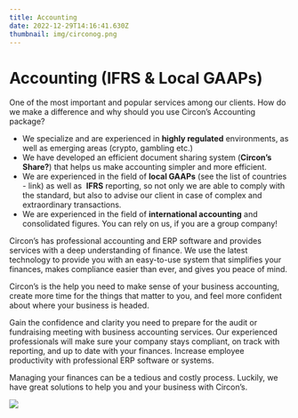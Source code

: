 ```yaml
---
title: Accounting
date: 2022-12-29T14:16:41.630Z
thumbnail: img/circonog.png
---
```

# **Accounting (IFRS & Local GAAPs)**

One of the most important and popular services among our clients. How do we make a difference and why should you use Circon’s Accounting package?

* We specialize and are experienced in **highly regulated** environments, as well as emerging areas (crypto, gambling etc.)
* We have developed an efficient document sharing system (**Circon’s Share?**) that helps us make accounting simpler and more efficient.
* We are experienced in the field of **local GAAPs** (see the list of countries - link) as well as  **IFRS** reporting, so not only we are able to comply with the standard, but also to advise our client in case of complex and extraordinary transactions. 
* We are experienced in the field of **international accounting** and consolidated figures. You can rely on us, if you are a group company!



Circon’s has professional accounting and ERP software and provides services with a deep understanding of finance. We use the latest technology to provide you with an easy-to-use system that simplifies your finances, makes compliance easier than ever, and gives you peace of mind.



Circon’s is the help you need to make sense of your business accounting, create more time for the things that matter to you, and feel more confident about where your business is headed.



Gain the confidence and clarity you need to prepare for the audit or fundraising meeting with business accounting services. Our experienced professionals will make sure your company stays compliant, on track with reporting, and up to date with your finances. Increase employee productivity with professional ERP software or systems.



Managing your finances can be a tedious and costly process. Luckily, we have great solutions to help you and your business with Circon’s. 



![](https://lh4.googleusercontent.com/5hKbKzJlG0fRrUNQEu-Ly6aFq41C6GFpBDRRQfs_OFQ02DFhpIJYBwPi20t9Tl0QxEimBakA8MLN2o8E6SR_lb21jna6hpCM6NulKxFCB-QOJoV_iZHjyulhGhUBX430czvgdCgKn6GPjYw8sjzqEL_SK1xmHPR1rLA8mGS8HtJh7dIyMV7km9_LMHxp)
